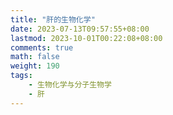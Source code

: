 ```yaml
---
title: "肝的生物化学"
date: 2023-07-13T09:57:55+08:00
lastmod: 2023-10-01T00:22:08+08:00
comments: true
math: false
weight: 190
tags:
    - 生物化学与分子生物学
    - 肝
---
```


